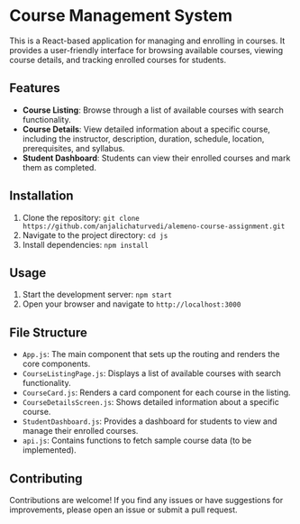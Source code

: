 # Course Management System

This is a React-based application for managing and enrolling in courses. It provides a user-friendly interface for browsing available courses, viewing course details, and tracking enrolled courses for students.

## Features

- **Course Listing**: Browse through a list of available courses with search functionality.
- **Course Details**: View detailed information about a specific course, including the instructor, description, duration, schedule, location, prerequisites, and syllabus.
- **Student Dashboard**: Students can view their enrolled courses and mark them as completed.

## Installation

1. Clone the repository: `git clone https://github.com/anjalichaturvedi/alemeno-course-assignment.git`
2. Navigate to the project directory: `cd js`
3. Install dependencies: `npm install`

## Usage

1. Start the development server: `npm start`
2. Open your browser and navigate to `http://localhost:3000`

## File Structure

- `App.js`: The main component that sets up the routing and renders the core components.
- `CourseListingPage.js`: Displays a list of available courses with search functionality.
- `CourseCard.js`: Renders a card component for each course in the listing.
- `CourseDetailsScreen.js`: Shows detailed information about a specific course.
- `StudentDashboard.js`: Provides a dashboard for students to view and manage their enrolled courses.
- `api.js`: Contains functions to fetch sample course data (to be implemented).

## Contributing

Contributions are welcome! If you find any issues or have suggestions for improvements, please open an issue or submit a pull request.

